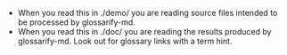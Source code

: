 - When you read this in ./demo/ you are reading source files intended to be processed by glossarify-md.
- When you read this in ./doc/ you are reading the results produced by glossarify-md.
  Look out for glossary links with a term hint.
